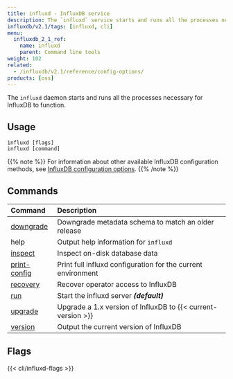 ```yaml
---
title: influxd - InfluxDB service
description: The `influxd` service starts and runs all the processes necessary for InfluxDB to function.
influxdb/v2.1/tags: [influxd, cli]
menu:
  influxdb_2_1_ref:
    name: influxd
    parent: Command line tools
weight: 102
related:
  - /influxdb/v2.1/reference/config-options/
products: [oss]
---
```


The `influxd` daemon starts and runs all the processes necessary for InfluxDB to function.

## Usage

```
influxd [flags]
influxd [command]
```

{{% note %}}
For information about other available InfluxDB configuration methods, see
[InfluxDB configuration options](/influxdb/v2.1/reference/config-options/).
{{% /note %}}

## Commands

| Command                                                            | Description                                                  |
| :----------------------------------------------------------------- | :----------------------------------------------------------- |
| [downgrade](/influxdb/v2.1/reference/cli/influxd/downgrade/)       | Downgrade metadata schema to match an older release          |
| help                                                               | Output help information for `influxd`                        |
| [inspect](/influxdb/v2.1/reference/cli/influxd/inspect/)           | Inspect on-disk database data                                |
| [print-config](/influxdb/v2.1/reference/cli/influxd/print-config/) | Print full influxd configuration for the current environment |
| [recovery](/influxdb/v2.1/reference/cli/influxd/recovery/)         | Recover operator access to InfluxDB                          |
| [run](/influxdb/v2.1/reference/cli/influxd/run/)                   | Start the influxd server _**(default)**_                     |
| [upgrade](/influxdb/v2.1/reference/cli/influxd/upgrade/)           | Upgrade a 1.x version of InfluxDB to {{< current-version >}} |
| [version](/influxdb/v2.1/reference/cli/influxd/version/)           | Output the current version of InfluxDB                       |

## Flags

<!-- Influxd flags are maintained in data/influxd_flags.yml -->
{{< cli/influxd-flags >}}

